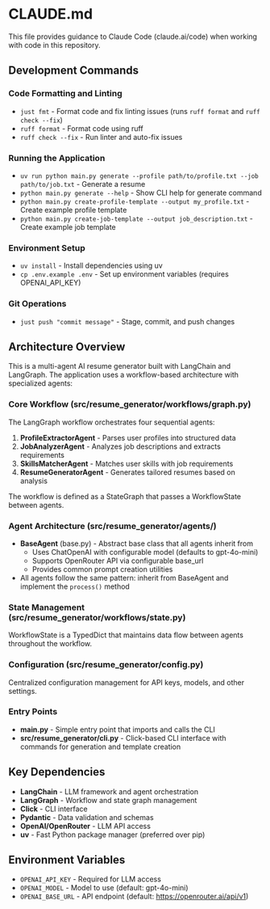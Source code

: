 # CLAUDE.md

This file provides guidance to Claude Code (claude.ai/code) when working with code in this repository.

## Development Commands

### Code Formatting and Linting
- `just fmt` - Format code and fix linting issues (runs `ruff format` and `ruff check --fix`)
- `ruff format` - Format code using ruff
- `ruff check --fix` - Run linter and auto-fix issues

### Running the Application
- `uv run python main.py generate --profile path/to/profile.txt --job path/to/job.txt` - Generate a resume
- `python main.py generate --help` - Show CLI help for generate command
- `python main.py create-profile-template --output my_profile.txt` - Create example profile template
- `python main.py create-job-template --output job_description.txt` - Create example job template

### Environment Setup
- `uv install` - Install dependencies using uv
- `cp .env.example .env` - Set up environment variables (requires OPENAI_API_KEY)

### Git Operations
- `just push "commit message"` - Stage, commit, and push changes

## Architecture Overview

This is a multi-agent AI resume generator built with LangChain and LangGraph. The application uses a workflow-based architecture with specialized agents:

### Core Workflow (src/resume_generator/workflows/graph.py)
The LangGraph workflow orchestrates four sequential agents:
1. **ProfileExtractorAgent** - Parses user profiles into structured data
2. **JobAnalyzerAgent** - Analyzes job descriptions and extracts requirements  
3. **SkillsMatcherAgent** - Matches user skills with job requirements
4. **ResumeGeneratorAgent** - Generates tailored resumes based on analysis

The workflow is defined as a StateGraph that passes a WorkflowState between agents.

### Agent Architecture (src/resume_generator/agents/)
- **BaseAgent** (base.py) - Abstract base class that all agents inherit from
  - Uses ChatOpenAI with configurable model (defaults to gpt-4o-mini)
  - Supports OpenRouter API via configurable base_url
  - Provides common prompt creation utilities
- All agents follow the same pattern: inherit from BaseAgent and implement the `process()` method

### State Management (src/resume_generator/workflows/state.py)
WorkflowState is a TypedDict that maintains data flow between agents throughout the workflow.

### Configuration (src/resume_generator/config.py)
Centralized configuration management for API keys, models, and other settings.

### Entry Points
- **main.py** - Simple entry point that imports and calls the CLI
- **src/resume_generator/cli.py** - Click-based CLI interface with commands for generation and template creation

## Key Dependencies
- **LangChain** - LLM framework and agent orchestration
- **LangGraph** - Workflow and state graph management  
- **Click** - CLI interface
- **Pydantic** - Data validation and schemas
- **OpenAI/OpenRouter** - LLM API access
- **uv** - Fast Python package manager (preferred over pip)

## Environment Variables
- `OPENAI_API_KEY` - Required for LLM access
- `OPENAI_MODEL` - Model to use (default: gpt-4o-mini)
- `OPENAI_BASE_URL` - API endpoint (default: https://openrouter.ai/api/v1)